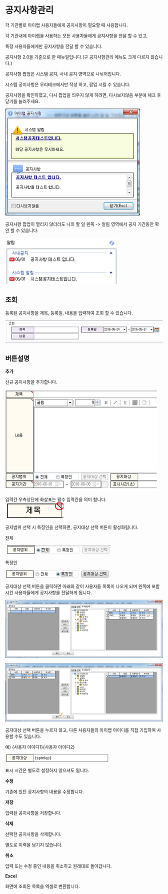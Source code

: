 # 공지사항관리

각 기관별로 아이랩 사용자들에게 공지사항이 필요할 때 사용합니다.

각 기관내에 아이랩을 사용하는 모든 사용자들에게 공지사항을 전달 할 수 있고,

특정 사용자들에게만 공지사항을 전달 할 수 있습니다.

공지사항 2.0을 기준으로 한 매뉴얼입니다.\(구 공지사항관리 메뉴도 크게 다르지 않습니다.\)



공지사항 팝업은 시스템 공지, 사내 공지 영역으로 나뉘어집니다.

시스템 공지사항은 우리테크에서만 작성 하고, 팝업 시킬 수 있습니다.

공지사항을 확인하였고, 다시 팝업을 띄우지 않게 하려면, 다시보지않음 부분에 체크 후 닫기를 눌러주세요.



  
![](/assets/002공통코드관리/공지사항관리화면26.png)



공지사항 팝업이 열리지 않더라도 나의 할 일 왼쪽 -&gt; 알림 영역에서 공지 기간동안 확인 할 수 있습니다.

![](/assets/002공통코드관리/공지사한관리알림화면27.png)

##  조회

등록된 공지사항을 제목, 등록일, 내용을 입력하여 조회 할 수 있습니다.

![](/assets/002공통코드관리/공지사항관리조회28.png)

##  버튼설명

**추가**

신규 공지사항을 추가합니다.

![](/assets/002공통코드관리/공지사항추가29.png)  
  
입력칸 우측상단에 화살표는 필수 입력칸을 의미 합니다.  
![](/assets/002공통코드관리/공지사항관리제목30.png)  
  
  
공지범위 선택 시 특정인을 선택하면, 공지대상 선택 버튼이 활성화됩니다.

  


전체

![](/assets/002공통코드관리/공지사항관리전체31.png)

  


특정인

![](/assets/002공통코드관리/공지사항관리특정인32.png)  


  


  


공지대상 선택 버튼을 클릭하면 아래와 같이 사용자들 목록이 나오게 되며 왼쪽에 포함 시킨 사용자들에게 공지사항을 전달하게 됩니다.

![](/assets/002공통코드관리/공지사항관리선택33.png)  
  
![](/assets/002공통코드관리/공지사항관리34.png)  


  


공지대상 선택 버튼을 누르지 않고, 다른 사용자들의 아이랩 아이디를 직접 기입하여 사용할 수도 있습니다.

예\) {사용자 아이디1}{사용자 아이디2}

![](/assets/002공통코드관리/공통코드관리공지대상35.png)

  


표시 시간은 별도로 설정하지 않으셔도 됩니다.

**수정**

기존에 있던 공지사항의 내용을 수정합니다.

**저장**

입력된 공지사항을 저장합니다.

**삭제**

선택한 공지사항을 삭제합니다.

별도로 이력을 남기지 않습니다.

**취소**

입력 또는 수정 중인 내용을 취소하고 원래대로 돌아갑니다.

**Excel**

화면에 조회된 목록을 엑셀로 변환합니다.

